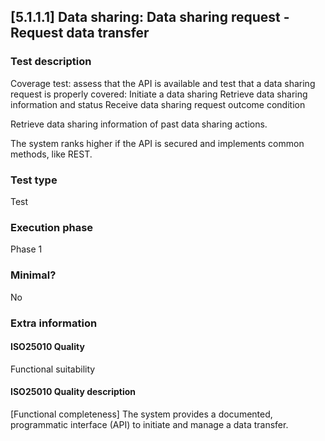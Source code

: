 
## [5.1.1.1] Data sharing: Data sharing request - Request data transfer
 
### Test description
Coverage test: assess that the API is available and test that a data sharing request is properly covered: 
Initiate a data sharing 
Retrieve data sharing information and status 
Receive data sharing request outcome condition 

Retrieve data sharing information of past data sharing actions. 

The system ranks higher if the API is secured and implements common methods, like REST.
 
### Test type
Test
 
### Execution phase
Phase 1
 
### Minimal?
No
 
### Extra information
#### ISO25010 Quality
Functional suitability
#### ISO25010 Quality description
[Functional completeness] The system provides a documented, programmatic interface (API) to initiate and manage a data transfer. 
    